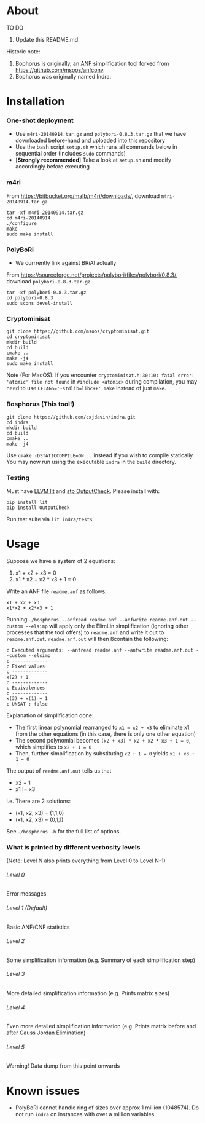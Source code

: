 # About

TO DO
1. Update this README.md

Historic note:
1. Bophorus is originally, an ANF simplification tool forked from https://github.com/msoos/anfconv.
2. Bophorus was originally named Indra.

# Installation

### One-shot deployment
- Use `m4ri-20140914.tar.gz` and `polybori-0.8.3.tar.gz` that we have downloaded before-hand and uploaded into this repository
- Use the bash script `setup.sh` which runs all commands below in sequential order (Includes `sudo` commands)
- [**Strongly recommended**] Take a look at `setup.sh` and modify accordingly before executing

### m4ri
From https://bitbucket.org/malb/m4ri/downloads/, download `m4ri-20140914.tar.gz`

```
tar -xf m4ri-20140914.tar.gz
cd m4ri-20140914
./configure
make
sudo make install
```

### PolyBoRi
* We currrently link against BRiAl actually

From https://sourceforge.net/projects/polybori/files/polybori/0.8.3/, download `polybori-0.8.3.tar.gz`
```
tar -xf polybori-0.8.3.tar.gz
cd polybori-0.8.3
sudo scons devel-install
```

### Cryptominisat
```
git clone https://github.com/msoos/cryptominisat.git
cd cryptominisat
mkdir build
cd build
cmake ..
make -j4
sudo make install
```
Note (For MacOS): If you encounter `cryptominisat.h:30:10: fatal error: 'atomic' file not found` in `#include <atomic>` during compilation, you may need to use `CFLAGS='-stdlib=libc++' make` instead of just `make`.

### Bosphorus (This tool!)
```
git clone https://github.com/cxjdavin/indra.git
cd indra
mkdir build
cd build
cmake ..
make -j4
```
Use `cmake -DSTATICCOMPILE=ON ..` instead if you wish to compile statically. You may now run using the executable `indra` in the `build` directory.

### Testing
Must have [LLVM lit](https://github.com/llvm-mirror/llvm/tree/master/utils/lit) and [stp OutputCheck](https://github.com/stp/OutputCheck). Please install with:
```
pip install lit
pip install OutputCheck
```
Run test suite via `lit indra/tests`

# Usage

Suppose we have a system of 2 equations:
1. x1 + x2 + x3 = 0
2. x1 \* x2 + x2 \* x3 + 1 = 0

Write an ANF file `readme.anf` as follows:
```
x1 + x2 + x3
x1*x2 + x2*x3 + 1
```

Running `./bosphorus --anfread readme.anf --anfwrite readme.anf.out --custom --elsimp` will apply only the ElimLin simplification (ignoring other processes that the tool offers) to `readme.anf` and write it out to `readme.anf.out`. `readme.anf.out` will then ßcontain the following:
```
c Executed arguments: --anfread readme.anf --anfwrite readme.anf.out --custom --elsimp
c -------------
c Fixed values
c -------------
x(2) + 1
c -------------
c Equivalences
c -------------
x(3) + x(1) + 1
c UNSAT : false
```
Explanation of simplification done:
* The first linear polynomial rearranged to `x1 = x2 + x3` to eliminate x1 from the other equations (in this case, there is only one other equation)
* The second polynomial becomes `(x2 + x3) * x2 + x2 * x3 + 1 = 0`, which simplifies to `x2 + 1 = 0`
* Then, further simplification by substituting `x2 + 1 = 0` yields `x1 + x3 + 1 = 0`


The output of `readme.anf.out` tells us that
* x2 = 1
* x1 != x3

i.e. There are 2 solutions:
* (x1, x2, x3) = (1,1,0)
* (x1, x2, x3) = (0,1,1)

See `./bosphorus -h` for the full list of options.

### What is printed by different verbosity levels
(Note: Level N also prints everything from Level 0 to Level N-1)

###### Level 0
Error messages
###### Level 1 (Default)
Basic ANF/CNF statistics
###### Level 2
Some simplification information (e.g. Summary of each simplification step)
###### Level 3
More detailed simplification information (e.g. Prints matrix sizes)
###### Level 4
Even more detailed simplification information (e.g. Prints matrix before and after Gauss Jordan Elimination)
###### Level 5
Warning! Data dump from this point onwards

# Known issues
- PolyBoRi cannot handle ring of sizes over approx 1 million (1048574). Do not run `indra` on instances with over a million variables.
